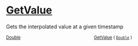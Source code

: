 # [GetValue](./IInterpolation-100663762.md)

Gets the interpolated value at a given timestamp

<sub>[Double](https://docs.microsoft.com/en-us/dotnet/api/System.Double)</sub><img width=200/><sub>[GetValue](./IInterpolation-100663762.md) ( [`Double`](https://docs.microsoft.com/en-us/dotnet/api/System.Double) )</sub><br>


